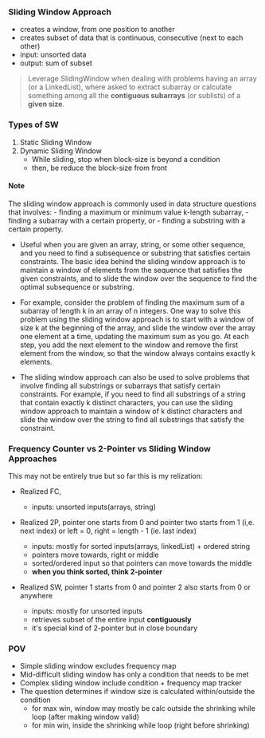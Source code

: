 ### Sliding Window Approach
- creates a window, from one position to another
- creates subset of data that is continuous, consecutive (next to each other)
- input: unsorted data
- output: sum of subset

> Leverage SlidingWindow when dealing with problems having an array (or a LinkedList), where asked to extract subarray or calculate something among all the **contiguous subarrays** (or sublists) of a **given size**.

### Types of SW
1. Static Sliding Window
2. Dynamic Sliding Window
    - While sliding, stop when block-size is beyond a condition
    - then, be reduce the block-size from front

#### Note
The sliding window approach is commonly used in data structure questions that involves: 
    - finding a maximum or minimum value k-length subarray, 
    - finding a subarray with a certain property, or 
    - finding a substring with a certain property.

- Useful when you are given an array, string, or some other sequence, and you need to find a subsequence or substring that satisfies certain constraints. The basic idea behind the sliding window approach is to maintain a window of elements from the sequence that satisfies the given constraints, and to slide the window over the sequence to find the optimal subsequence or substring.

- For example, consider the problem of finding the maximum sum of a subarray of length k in an array of n integers. One way to solve this problem using the sliding window approach is to start with a window of size k at the beginning of the array, and slide the window over the array one element at a time, updating the maximum sum as you go. At each step, you add the next element to the window and remove the first element from the window, so that the window always contains exactly k elements.

- The sliding window approach can also be used to solve problems that involve finding all substrings or subarrays that satisfy certain constraints. For example, if you need to find all substrings of a string that contain exactly k distinct characters, you can use the sliding window approach to maintain a window of k distinct characters and slide the window over the string to find all substrings that satisfy the constraint.


### Frequency Counter vs 2-Pointer vs Sliding Window Approaches
This may not be entirely true but so far this is my relization:

- Realized FC, 
    - inputs: unsorted inputs(arrays, string)

- Realized 2P, pointer one starts from 0 and pointer two starts from 1 (i,e. next index) or left = 0, right = length - 1 (ie. last index)
    - inputs: mostly for sorted inputs(arrays, linkedList) + ordered string
    - pointers move towards, right or middle
    - sorted/ordered input so that pointers can move towards the middle
    - **when you think sorted, think 2-pointer**

- Realized SW, pointer 1 starts from 0 and pointer 2 also starts from 0 or anywhere
    - inputs: mostly for unsorted inputs
    - retrieves subset of the entire input **contiguously**
    - it's special kind of 2-pointer but in close boundary

### POV
- Simple sliding window excludes frequency map
- Mid-difficult sliding window has only a condition that needs to be met
- Complex sliding window include condition + frequency map tracker
- The question determines if window size is calculated within/outside the condition
    - for max win, window may mostly be calc outside the shrinking while loop (after making window valid)
    - for min win, inside the shrinking while loop (right before shrinking)
